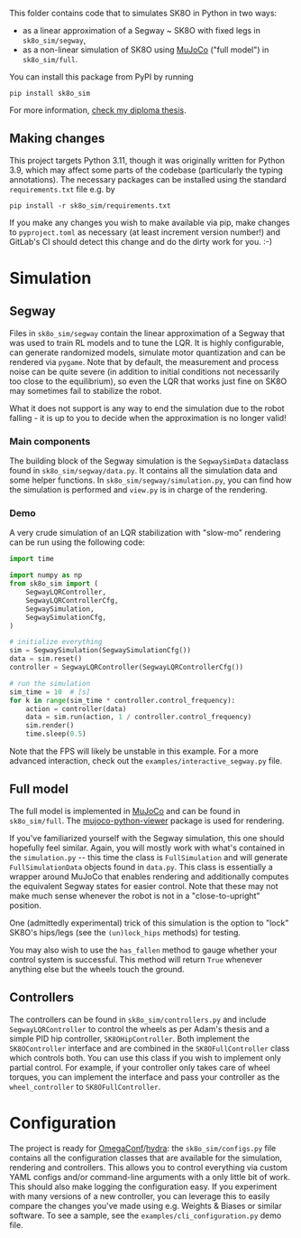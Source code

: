This folder contains code that to simulates SK8O in Python in two ways:
* as a linear approximation of a Segway ~ SK8O with fixed legs in `sk8o_sim/segway`,
* as a non-linear simulation of SK8O using [MuJoCo](https://mujoco.org/) ("full model") in `sk8o_sim/full`.

You can install this package from PyPI by running
```
pip install sk8o_sim
```
For more information, [check my diploma thesis](https://dspace.cvut.cz/handle/10467/109763).

## Making changes
This project targets Python 3.11, though it was originally written for Python 3.9, which may affect some parts of the codebase (particularly the typing annotations). The necessary packages can be installed using the standard `requirements.txt` file e.g. by 
```
pip install -r sk8o_sim/requirements.txt
```

If you make any changes you wish to make available via pip, make changes to `pyproject.toml` as necessary (at least increment version number!) and GitLab's CI should detect this change and do the dirty work for you. :-)

# Simulation
## Segway
Files in `sk8o_sim/segway` contain the linear approximation of a Segway that was used to train RL models and to tune the LQR. It is highly configurable, can generate randomized models, simulate motor quantization and can be rendered via `pygame`. Note that by default, the measurement and process noise can be quite severe (in addition to initial conditions not necessarily too close to the equilibrium), so even the LQR that works just fine on SK8O may sometimes fail to stabilize the robot.

What it does not support is any way to end the simulation due to the robot falling - it is up to you to decide when the approximation is no longer valid!

### Main components
The building block of the Segway simulation is the `SegwaySimData` dataclass found in `sk8o_sim/segway/data.py`. It contains all the simulation data and some helper functions. In `sk8o_sim/segway/simulation.py`, you can find how the simulation is performed and `view.py` is in charge of the rendering. 

### Demo
A very crude simulation of an LQR stabilization with "slow-mo" rendering can be run using the following code:
```python
import time

import numpy as np
from sk8o_sim import (
    SegwayLQRController,
    SegwayLQRControllerCfg,
    SegwaySimulation,
    SegwaySimulationCfg,
)

# initialize everything
sim = SegwaySimulation(SegwaySimulationCfg())
data = sim.reset()
controller = SegwayLQRController(SegwayLQRControllerCfg())

# run the simulation
sim_time = 10  # [s]
for k in range(sim_time * controller.control_frequency):
    action = controller(data)
    data = sim.run(action, 1 / controller.control_frequency)
    sim.render()
    time.sleep(0.5)
```
Note that the FPS will likely be unstable in this example. For a more advanced interaction, check out the `examples/interactive_segway.py` file.

## Full model
The full model is implemented in [MuJoCo](https://mujoco.org/) and can be found in `sk8o_sim/full`. The [mujoco-python-viewer](https://github.com/rohanpsingh/mujoco-python-viewer) package is used for rendering. 

If you've familiarized yourself with the Segway simulation, this one should hopefully feel similar. Again, you will mostly work with what's contained in the `simulation.py` -- this time the class is `FullSimulation` and will generate `FullSimulationData` objects found in `data.py`. This class is essentially a wrapper around MuJoCo that enables rendering and additionally computes the equivalent Segway states for easier control. Note that these may not make much sense whenever the robot is not in a "close-to-upright" position.

One (admittedly experimental) trick of this simulation is the option to "lock" SK8O's hips/legs (see the `(un)lock_hips` methods) for testing. 

You may also wish to use the `has_fallen` method to gauge whether your control system is successful. This method will return `True` whenever anything else but the wheels touch the ground.

## Controllers
The controllers can be found in `sk8o_sim/controllers.py` and include `SegwayLQRController` to control the wheels as per Adam's thesis and a simple PID hip controller, `SK8OHipController`. Both implement the `SK8OController` interface and are combined in the `SK8OFullController` class which controls both. You can use this class if you wish to implement only partial control.  For example, if your controller only takes care of wheel torques, you can implement the interface and pass your controller as the `wheel_controller` to `SK8OFullController`.


# Configuration
The project is ready for [OmegaConf](https://omegaconf.readthedocs.io/en/2.3_branch/usage.html#from-structured-config/)/[hydra](https://hydra.cc/docs/intro/): the `sk8o_sim/configs.py` file contains all the configuration classes that are available for the simulation, rendering and controllers. This allows you to control everything via custom YAML configs and/or command-line arguments with a only little bit of work. This should also make logging the configuration easy. If you experiment with many versions of a new controller, you can leverage this to easily compare the changes you've made using e.g. Weights & Biases or similar software. To see a sample, see the `examples/cli_configuration.py` demo file.